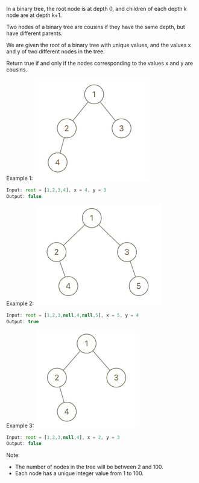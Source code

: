 In a binary tree, the root node is at depth 0, and children of each depth k node are at depth k+1.

Two nodes of a binary tree are cousins if they have the same depth, but have different parents.

We are given the root of a binary tree with unique values, and the values x and y of two different nodes in the tree.

Return true if and only if the nodes corresponding to the values x and y are cousins.


Example 1:
![示例1](./eg1.png)
``` javascript
Input: root = [1,2,3,4], x = 4, y = 3
Output: false
```
Example 2:
![示例2](./eg2.png)
``` javascript
Input: root = [1,2,3,null,4,null,5], x = 5, y = 4
Output: true
```
Example 3:
![示例3](./eg3.png)
``` javascript
Input: root = [1,2,3,null,4], x = 2, y = 3
Output: false
```

Note:

- The number of nodes in the tree will be between 2 and 100.
- Each node has a unique integer value from 1 to 100.
